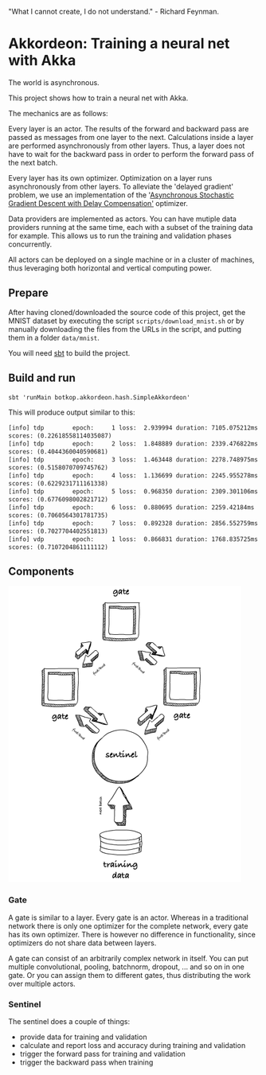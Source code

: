 "What I cannot create, I do not understand." - Richard Feynman.

# Akkordeon: Training a neural net with Akka

The world is asynchronous. 

This project shows how to train a neural net with Akka.

The mechanics are as follows:

Every layer is an actor. 
The results of the forward and backward pass are passed as messages from one layer to the next.
Calculations inside a layer are performed asynchronously from other layers.
Thus, a layer does not have to wait for the backward pass in order to perform the forward pass of the next batch.

Every layer has its own optimizer.
Optimization on a layer runs asynchronously from other layers. 
To alleviate the 'delayed gradient' problem, we use an implementation of the '[Asynchronous Stochastic Gradient Descent with Delay Compensation'](https://arxiv.org/abs/1609.08326) optimizer.

Data providers are implemented as actors. You can have mutiple data providers running at the same time, each with a subset of the training data for example.
This allows us to run the training and validation phases concurrently.

All actors can be deployed on a single machine or in a cluster of machines, thus leveraging both horizontal and vertical computing power.

## Prepare

After having cloned/downloaded the source code of this project, get the MNIST dataset by executing the script `scripts/download_mnist.sh`
or by manually downloading the files from the URLs in the script, and putting them in a folder `data/mnist`.

You will need [sbt](https://www.scala-sbt.org/download.html) to build the project.

## Build and run

```
sbt 'runMain botkop.akkordeon.hash.SimpleAkkordeon'
```

This will produce output similar to this:

```
[info] tdp        epoch:     1 loss:  2.939994 duration: 7105.075212ms scores: (0.22618558114035087)
[info] tdp        epoch:     2 loss:  1.848889 duration: 2339.476822ms scores: (0.4044360040590681)
[info] tdp        epoch:     3 loss:  1.463448 duration: 2278.748975ms scores: (0.5158070709745762)
[info] tdp        epoch:     4 loss:  1.136699 duration: 2245.955278ms scores: (0.6229231711161338)
[info] tdp        epoch:     5 loss:  0.968350 duration: 2309.301106ms scores: (0.6776098002821712)
[info] tdp        epoch:     6 loss:  0.880695 duration: 2259.42184ms scores: (0.7060564301781735)
[info] tdp        epoch:     7 loss:  0.892328 duration: 2856.552759ms scores: (0.7027704402551813)
[info] vdp        epoch:     1 loss:  0.866831 duration: 1768.835725ms scores: (0.7107204861111112)
```
## Components

![components](doc/training.png "Logo Title Text 1")


### Gate
A gate is similar to a layer. 
Every gate is an actor. Whereas in a traditional network there is only one optimizer for the complete network, every gate has its own optimizer. 
There is however no difference in functionality, since optimizers do not share data between layers. 

A gate can consist of an arbitrarily complex network in itself. 
You can put multiple convolutional, pooling, batchnorm, dropout, ... and so on in one gate. 
Or you can assign them to different gates, thus distributing the work over multiple actors.

### Sentinel
The sentinel does a couple of things:
- provide data for training and validation
- calculate and report loss and accuracy during training and validation
- trigger the forward pass for training and validation
- trigger the backward pass when training




